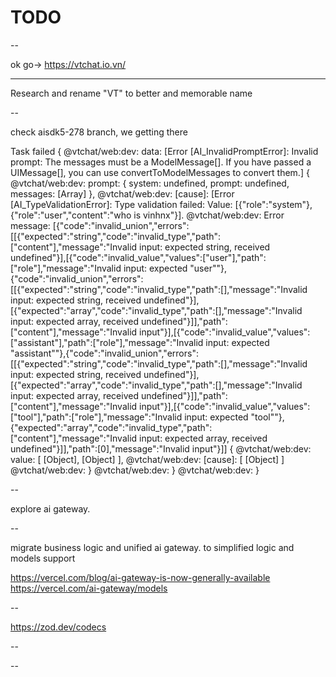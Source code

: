 # TODO

--

ok go-> https://vtchat.io.vn/

---

Research and rename "VT" to better and memorable name

--

check aisdk5-278 branch, we getting there

Task failed {
@vtchat/web:dev:   data: [Error [AI_InvalidPromptError]: Invalid prompt: The messages must be a ModelMessage[]. If you have passed a UIMessage[], you can use convertToModelMessages to convert them.] {
@vtchat/web:dev:     prompt: { system: undefined, prompt: undefined, messages: [Array] },
@vtchat/web:dev:     [cause]: [Error [AI_TypeValidationError]: Type validation failed: Value: [{"role":"system"},{"role":"user","content":"who is vinhnx"}].
@vtchat/web:dev:     Error message: [{"code":"invalid_union","errors":[[{"expected":"string","code":"invalid_type","path":["content"],"message":"Invalid input: expected string, received undefined"}],[{"code":"invalid_value","values":["user"],"path":["role"],"message":"Invalid input: expected \"user\""},{"code":"invalid_union","errors":[[{"expected":"string","code":"invalid_type","path":[],"message":"Invalid input: expected string, received undefined"}],[{"expected":"array","code":"invalid_type","path":[],"message":"Invalid input: expected array, received undefined"}]],"path":["content"],"message":"Invalid input"}],[{"code":"invalid_value","values":["assistant"],"path":["role"],"message":"Invalid input: expected \"assistant\""},{"code":"invalid_union","errors":[[{"expected":"string","code":"invalid_type","path":[],"message":"Invalid input: expected string, received undefined"}],[{"expected":"array","code":"invalid_type","path":[],"message":"Invalid input: expected array, received undefined"}]],"path":["content"],"message":"Invalid input"}],[{"code":"invalid_value","values":["tool"],"path":["role"],"message":"Invalid input: expected \"tool\""},{"expected":"array","code":"invalid_type","path":["content"],"message":"Invalid input: expected array, received undefined"}]],"path":[0],"message":"Invalid input"}]] {
@vtchat/web:dev:       value: [ [Object], [Object] ],
@vtchat/web:dev:       [cause]: [ [Object] ]
@vtchat/web:dev:     }
@vtchat/web:dev:   }
@vtchat/web:dev: }

--

explore ai gateway.

--

migrate business logic and unified ai gateway. to simplified logic and models support

https://vercel.com/blog/ai-gateway-is-now-generally-available
https://vercel.com/ai-gateway/models

--

https://zod.dev/codecs

--

--
